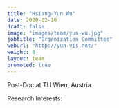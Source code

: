 ```yaml
---
title: "Hsiang-Yun Wu"
date: 2020-02-10
draft: false
image: "images/team/yun-wu.jpg"
jobtitle: "Organization Committee"
weburl: "http://yun-vis.net/"
weight: 8
layout: team
promoted: true
---
```


Post-Doc at TU Wien, Austria. 

Research Interests: 